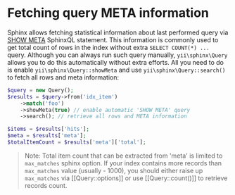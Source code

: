 Fetching query META information
===============================

Sphinx allows fetching statistical information about last performed query via [SHOW META](https://sphinxsearch.com/docs/current.html#sphinxql-show-meta) SphinxQL statement.
This information is commonly used to get total count of rows in the index without extra `SELECT COUNT(*) ...` query.
Although you can always run such query manually, `yii\sphinx\Query` allows you to do this automatically without extra efforts.
All you need to do is enable `yii\sphinx\Query::showMeta` and use `yii\sphinx\Query::search()` to fetch all rows and
meta information:

```php
$query = new Query();
$results = $query->from('idx_item')
    ->match('foo')
    ->showMeta(true) // enable automatic 'SHOW META' query
    ->search(); // retrieve all rows and META information

$items = $results['hits'];
$meta = $results['meta'];
$totalItemCount = $results['meta']['total'];
```

> Note: Total item count that can be extracted from 'meta' is limited to `max_matches` sphinx option.
  If your index contains more records than `max_matches` value (usually - 1000), you should either raise up
  `max_matches` via [[Query::options]] or use [[Query::count()]] to retrieve records count.
